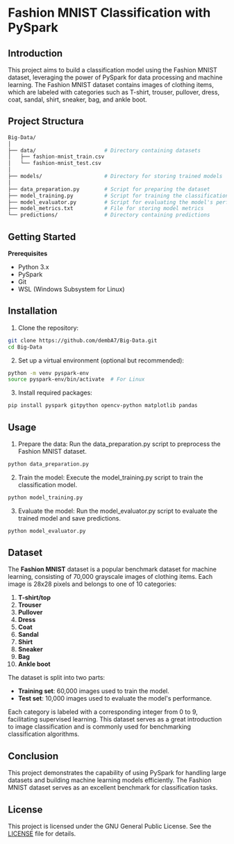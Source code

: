 # Fashion MNIST Classification with PySpark

## Introduction
This project aims to build a classification model using the Fashion MNIST dataset, leveraging the power of PySpark for data processing and machine learning. The Fashion MNIST dataset contains images of clothing items, which are labeled with categories such as T-shirt, trouser, pullover, dress, coat, sandal, shirt, sneaker, bag, and ankle boot.

## Project Structura
```bash
Big-Data/
│
├── data/                      # Directory containing datasets
│   ├── fashion-mnist_train.csv
│   └── fashion-mnist_test.csv
│
├── models/                    # Directory for storing trained models
│
├── data_preparation.py        # Script for preparing the dataset
├── model_training.py          # Script for training the classification model
├── model_evaluator.py         # Script for evaluating the model's performance
├── model_metrics.txt          # File for storing model metrics
└── predictions/               # Directory containing predictions
```

## Getting Started
**Prerequisites**
- Python 3.x
- PySpark
- Git
- WSL (Windows Subsystem for Linux)

## Installation
1. Clone the repository:
```bash
git clone https://github.com/dembA7/Big-Data.git
cd Big-Data
```

2. Set up a virtual environment (optional but recommended): 
```bash
python -m venv pyspark-env
source pyspark-env/bin/activate  # For Linux
```

3. Install required packages:
```bash
pip install pyspark gitpython opencv-python matplotlib pandas
```

## Usage
1. Prepare the data: Run the data_preparation.py script to preprocess the Fashion MNIST dataset.
```bash
python data_preparation.py
```

2. Train the model: Execute the model_training.py script to train the classification model.
```bash
python model_training.py
```

3. Evaluate the model: Run the model_evaluator.py script to evaluate the trained model and save predictions.
```bash
python model_evaluator.py
```

## Dataset

The **Fashion MNIST** dataset is a popular benchmark dataset for machine learning, consisting of 70,000 grayscale images of clothing items. Each image is 28x28 pixels and belongs to one of 10 categories:

1. **T-shirt/top**
2. **Trouser**
3. **Pullover**
4. **Dress**
5. **Coat**
6. **Sandal**
7. **Shirt**
8. **Sneaker**
9. **Bag**
10. **Ankle boot**

The dataset is split into two parts: 

- **Training set**: 60,000 images used to train the model.
- **Test set**: 10,000 images used to evaluate the model's performance.

Each category is labeled with a corresponding integer from 0 to 9, facilitating supervised learning. This dataset serves as a great introduction to image classification and is commonly used for benchmarking classification algorithms.

## Conclusion
This project demonstrates the capability of using PySpark for handling large datasets and building machine learning models efficiently. The Fashion MNIST dataset serves as an excellent benchmark for classification tasks.

## License
This project is licensed under the GNU General Public License. See the [LICENSE](LICENSE) file for details.